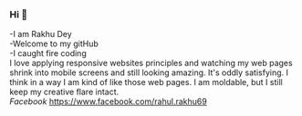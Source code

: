 ### Hi 👋
  -I am Rakhu Dey <br/>
  -Welcome to my gitHub  <br/>
  -I caught fire coding  <br/>
  I love applying responsive websites principles and watching my web pages shrink into mobile screens and still looking amazing.         It's oddly satisfying. I think in a way I am kind of like those web pages. I am moldable,
  but I still keep my creative flare intact. <br/>
  <i class="fab fa-facebook">Facebook</i> <Link>https://www.facebook.com/rahul.rakhu69<Link>

<!--
**RakhuDey/RakhuDey** is a ✨ _special_ ✨ repository because its `README.md` (this file) appears on your GitHub profile.

Here are some ideas to get you started:

- 🔭 I’m currently working on ...
- 🌱 I’m currently learning ...
- 👯 I’m looking to collaborate on ...
- 🤔 I’m looking for help with ...
- 💬 Ask me about ...
- 📫 How to reach me: ...
- 😄 Pronouns: ...
- ⚡ Fun fact: ...
-->
